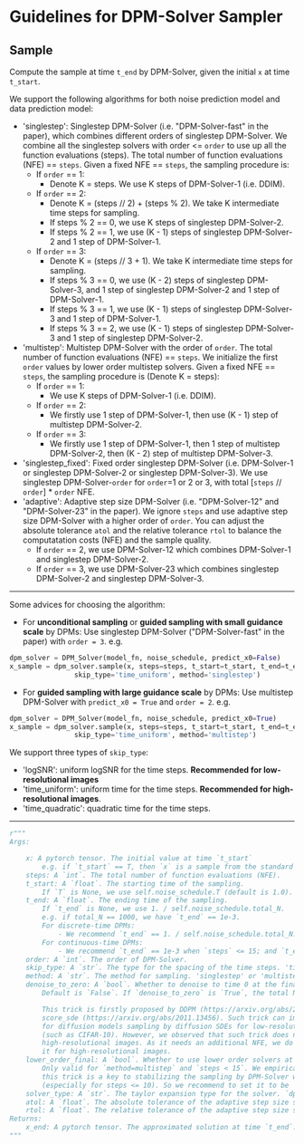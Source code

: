 # Guidelines for DPM-Solver Sampler

## Sample

Compute the sample at time `t_end` by DPM-Solver, given the initial `x` at time `t_start`.

We support the following algorithms for both noise prediction model and data prediction model:
- 'singlestep':
	Singlestep DPM-Solver (i.e. "DPM-Solver-fast" in the paper), which combines different orders of singlestep DPM-Solver. 
	We combine all the singlestep solvers with order <= `order` to use up all the function evaluations (steps).
	The total number of function evaluations (NFE) == `steps`.
	Given a fixed NFE == `steps`, the sampling procedure is:
	- If `order` == 1:
		- Denote K = steps. We use K steps of DPM-Solver-1 (i.e. DDIM).
	- If `order` == 2:
		- Denote K = (steps // 2) + (steps % 2). We take K intermediate time steps for sampling.
		- If steps % 2 == 0, we use K steps of singlestep DPM-Solver-2.
		- If steps % 2 == 1, we use (K - 1) steps of singlestep DPM-Solver-2 and 1 step of DPM-Solver-1.
	- If `order` == 3:
		- Denote K = (steps // 3 + 1). We take K intermediate time steps for sampling.
		- If steps % 3 == 0, we use (K - 2) steps of singlestep DPM-Solver-3, and 1 step of singlestep DPM-Solver-2 and 1 step of DPM-Solver-1.
		- If steps % 3 == 1, we use (K - 1) steps of singlestep DPM-Solver-3 and 1 step of DPM-Solver-1.
		- If steps % 3 == 2, we use (K - 1) steps of singlestep DPM-Solver-3 and 1 step of singlestep DPM-Solver-2.
- 'multistep':
	Multistep DPM-Solver with the order of `order`. The total number of function evaluations (NFE) == `steps`.
	We initialize the first `order` values by lower order multistep solvers.
	Given a fixed NFE == `steps`, the sampling procedure is (Denote K = steps):
	- If `order` == 1:
		- We use K steps of DPM-Solver-1 (i.e. DDIM).
	- If `order` == 2:
		- We firstly use 1 step of DPM-Solver-1, then use (K - 1) step of multistep DPM-Solver-2.
	- If `order` == 3:
		- We firstly use 1 step of DPM-Solver-1, then 1 step of multistep DPM-Solver-2, then (K - 2) step of multistep DPM-Solver-3.
- 'singlestep_fixed':
	Fixed order singlestep DPM-Solver (i.e. DPM-Solver-1 or singlestep DPM-Solver-2 or singlestep DPM-Solver-3).
	We use singlestep DPM-Solver-`order` for `order`=1 or 2 or 3, with total [`steps` // `order`] * `order` NFE.
- 'adaptive':
	Adaptive step size DPM-Solver (i.e. "DPM-Solver-12" and "DPM-Solver-23" in the paper).
	We ignore `steps` and use adaptive step size DPM-Solver with a higher order of `order`.
	You can adjust the absolute tolerance `atol` and the relative tolerance `rtol` to balance the computatation costs
	(NFE) and the sample quality.
	- If `order` == 2, we use DPM-Solver-12 which combines DPM-Solver-1 and singlestep DPM-Solver-2.
	- If `order` == 3, we use DPM-Solver-23 which combines singlestep DPM-Solver-2 and singlestep DPM-Solver-3.

---

Some advices for choosing the algorithm:

- For **unconditional sampling** or **guided sampling with small guidance scale** by DPMs:
	Use singlestep DPM-Solver ("DPM-Solver-fast" in the paper) with `order = 3`.
	e.g.
```python
dpm_solver = DPM_Solver(model_fn, noise_schedule, predict_x0=False)
x_sample = dpm_solver.sample(x, steps=steps, t_start=t_start, t_end=t_end, order=3,
				skip_type='time_uniform', method='singlestep')
```
- For **guided sampling with large guidance scale** by DPMs:
	Use multistep DPM-Solver with `predict_x0 = True` and `order = 2`.
	e.g.
```python
dpm_solver = DPM_Solver(model_fn, noise_schedule, predict_x0=True)
x_sample = dpm_solver.sample(x, steps=steps, t_start=t_start, t_end=t_end, order=2,
				skip_type='time_uniform', method='multistep')
```

We support three types of `skip_type`:
- 'logSNR': uniform logSNR for the time steps. **Recommended for low-resolutional images**
- 'time_uniform': uniform time for the time steps. **Recommended for high-resolutional images**.
- 'time_quadratic': quadratic time for the time steps.

---

```python
r"""
Args:

    x: A pytorch tensor. The initial value at time `t_start`
        e.g. if `t_start` == T, then `x` is a sample from the standard normal distribution.
    steps: A `int`. The total number of function evaluations (NFE).
    t_start: A `float`. The starting time of the sampling.
        If `T` is None, we use self.noise_schedule.T (default is 1.0).
    t_end: A `float`. The ending time of the sampling.
        If `t_end` is None, we use 1. / self.noise_schedule.total_N.
        e.g. if total_N == 1000, we have `t_end` == 1e-3.
        For discrete-time DPMs:
            - We recommend `t_end` == 1. / self.noise_schedule.total_N.
        For continuous-time DPMs:
            - We recommend `t_end` == 1e-3 when `steps` <= 15; and `t_end` == 1e-4 when `steps` > 15.
    order: A `int`. The order of DPM-Solver.
    skip_type: A `str`. The type for the spacing of the time steps. 'time_uniform' or 'logSNR' or 'time_quadratic'.
    method: A `str`. The method for sampling. 'singlestep' or 'multistep' or 'singlestep_fixed' or 'adaptive'.
    denoise_to_zero: A `bool`. Whether to denoise to time 0 at the final step.
        Default is `False`. If `denoise_to_zero` is `True`, the total NFE is (`steps` + 1).

        This trick is firstly proposed by DDPM (https://arxiv.org/abs/2006.11239) and
        score_sde (https://arxiv.org/abs/2011.13456). Such trick can improve the FID
        for diffusion models sampling by diffusion SDEs for low-resolutional images
        (such as CIFAR-10). However, we observed that such trick does not matter for
        high-resolutional images. As it needs an additional NFE, we do not recommend
        it for high-resolutional images.
    lower_order_final: A `bool`. Whether to use lower order solvers at the final steps.
        Only valid for `method=multistep` and `steps < 15`. We empirically find that
        this trick is a key to stabilizing the sampling by DPM-Solver with very few steps
        (especially for steps <= 10). So we recommend to set it to be `True`.
    solver_type: A `str`. The taylor expansion type for the solver. `dpm_solver` or `taylor`. We recommend `dpm_solver`.
    atol: A `float`. The absolute tolerance of the adaptive step size solver. Valid when `method` == 'adaptive'.
    rtol: A `float`. The relative tolerance of the adaptive step size solver. Valid when `method` == 'adaptive'.
Returns:
    x_end: A pytorch tensor. The approximated solution at time `t_end`.
"""
```

